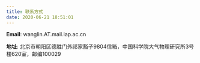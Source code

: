 ```yaml
---
title: 联系方式
date: 2020-06-21 18:51:01
---
```


**Email**: wanglin.AT.mail.iap.ac.cn

**地址**: 北京市朝阳区德胜门外祁家豁子9804信箱，中国科学院大气物理研究所3号楼620室，邮编100029
